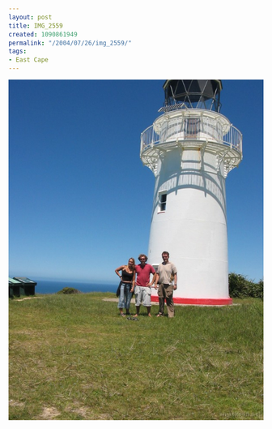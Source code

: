 ```yaml
---
layout: post
title: IMG_2559
created: 1090861949
permalink: "/2004/07/26/img_2559/"
tags:
- East Cape
---
```


<img src="/image/images/img_2559-862.jpg"/>

